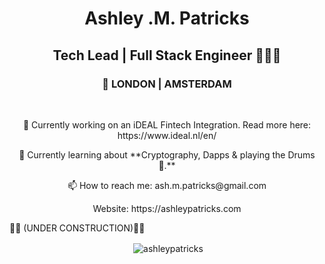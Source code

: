 <h1 align="center">Ashley .M. Patricks</h1>
<h2 align="center">Tech Lead | Full Stack Engineer 👨🏿‍💻</h2>
<h3 align="center">📍 LONDON | AMSTERDAM</h3>
<br />

<p align="center">🔭 Currently working on an iDEAL Fintech Integration. Read more here: https://www.ideal.nl/en/</p>
<p align="center">🌱 Currently learning about **Cryptography, Dapps & playing the Drums 🥁.**</p>
<p align="center">📫 How to reach me: ash.m.patricks@gmail.com</p>
<p align="center">Website: https://ashleypatricks.com</p> 🚧🦺 (UNDER CONSTRUCTION)🦺🚧

<br />


<p align="center">&nbsp;<img align="center" src="https://github-readme-stats.vercel.app/api?username=ashleypatricks&show_icons=true" alt="ashleypatricks" /></p>
